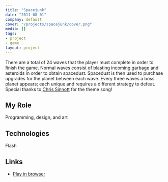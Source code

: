 ```yaml
---
title: "Spacejunk"
date: "2011-08-01"
company: default
cover: "/projects/spacejunk/cover.png"
media: []
tags:
- project
- game
layout: project
---
```


There are a total of 24 waves that the player must complete in order to finish the game. Normal waves consist of blasting incoming garbage and asteroids in order to obtain spacedust. Spacedust is then used to purchase upgrades for the planet between each wave. Every three waves a boss planet appears; each unique and requires a different strategy to defeat. Special thanks to [Chris Sinnott](http://www.sinnottsoundworks.com/) for the theme song!

## My Role
Programming, design, and art

## Technologies
Flash

## Links
* [Play in browser](http://www.kongregate.com/games/alexlarioza/space-junk)